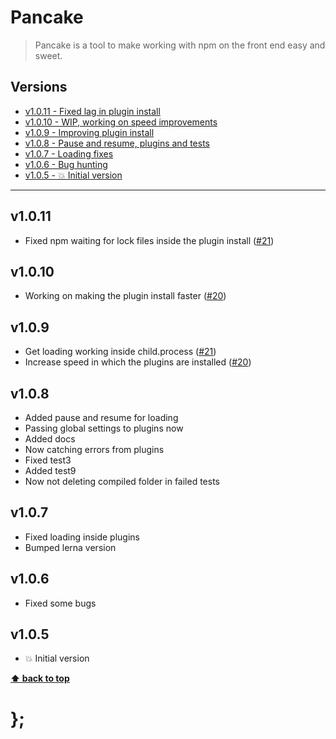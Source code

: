 Pancake
=======

> Pancake is a tool to make working with npm on the front end easy and sweet.


## Versions

* [v1.0.11 - Fixed lag in plugin install](v1011)
* [v1.0.10 - WIP, working on speed improvements](v1010)
* [v1.0.9  - Improving plugin install](v109)
* [v1.0.8  - Pause and resume, plugins and tests](v108)
* [v1.0.7  - Loading fixes](v107)
* [v1.0.6  - Bug hunting](v106)
* [v1.0.5  - 💥 Initial version](v105)


----------------------------------------------------------------------------------------------------------------------------------------------------------------


## v1.0.11

- Fixed npm waiting for lock files inside the plugin install ([#21](https://github.com/govau/pancake/issues/21))


## v1.0.10

- Working on making the plugin install faster ([#20](https://github.com/govau/pancake/issues/20))


## v1.0.9

- Get loading working inside child.process ([#21](https://github.com/govau/pancake/issues/21))
- Increase speed in which the plugins are installed ([#20](https://github.com/govau/pancake/issues/20))


## v1.0.8

- Added pause and resume for loading
- Passing global settings to plugins now
- Added docs
- Now catching errors from plugins
- Fixed test3
- Added test9
- Now not deleting compiled folder in failed tests


## v1.0.7

- Fixed loading inside plugins
- Bumped lerna version


## v1.0.6

- Fixed some bugs


## v1.0.5

- 💥 Initial version


**[⬆ back to top](#contents)**


# };
